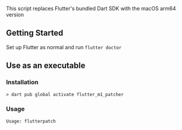 This script replaces Flutter's bundled Dart SDK with the macOS arm64 version

## Getting Started

Set up Flutter as normal and run `flutter doctor`

## Use as an executable

### Installation

```console
> dart pub global activate flutter_m1_patcher
```

### Usage

```
Usage: flutterpatch
```
